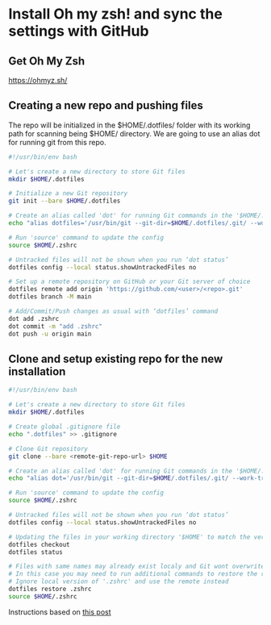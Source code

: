 # Install Oh my zsh! and sync the settings with GitHub

## Get Oh My Zsh
https://ohmyz.sh/

## Creating a new repo and pushing files
The repo will be initialized in the $HOME/.dotfiles/ folder with its working path for scanning being $HOME/ directory. We are going to use an alias dot for running git from this repo.
```bash
#!/usr/bin/env bash

# Let's create a new directory to store Git files 
mkdir $HOME/.dotfiles

# Initialize a new Git repository
git init --bare $HOME/.dotfiles

# Create an alias called 'dot' for running Git commands in the '$HOME/.dotfiles' repository
echo "alias dotfiles='/usr/bin/git --git-dir=$HOME/.dotfiles/.git/ --work-tree=$HOME'" >> $HOME/.zshrc

# Run 'source' command to update the config
source $HOME/.zshrc

# Untracked files will not be shown when you run ‘dot status’
dotfiles config --local status.showUntrackedFiles no

# Set up a remote repository on GitHub or your Git server of choice
dotfiles remote add origin 'https://github.com/<user>/<repo>.git'
dotfiles branch -M main

# Add/Commit/Push changes as usual with ‘dotfiles’ command
dot add .zshrc
dot commit -m "add .zshrc"
dot push -u origin main
```

## Clone and setup existing repo for the new installation
```bash
#!/usr/bin/env bash

# Let's create a new directory to store Git files 
mkdir $HOME/.dotfiles

# Create global .gitignore file
echo ".dotfiles" >> .gitignore

# Clone Git repository
git clone --bare <remote-git-repo-url> $HOME

# Create an alias called 'dot' for running Git commands in the '$HOME/.dotfiles' repository
echo "alias dot='/usr/bin/git --git-dir=$HOME/.dotfiles/.git/ --work-tree=$HOME'" >> $HOME/.zshrc

# Run 'source' command to update the config
source $HOME/.zshrc

# Untracked files will not be shown when you run ‘dot status’
dotfiles config --local status.showUntrackedFiles no

# Updating the files in your working directory '$HOME' to match the version of the files in the branch
dotfiles checkout
dotfiles status

# Files with same names may already exist localy and Git wont overwrite them
# In this case you may need to run additional commands to restore the remote vertion
# Ignore local version of '.zshrc' and use the remote instead
dotfiles restore .zshrc
source $HOME/.zshrc
```
Instructions based on [this post](https://fwuensche.medium.com/how-to-manage-your-dotfiles-with-git-f7aeed8adf8b)
